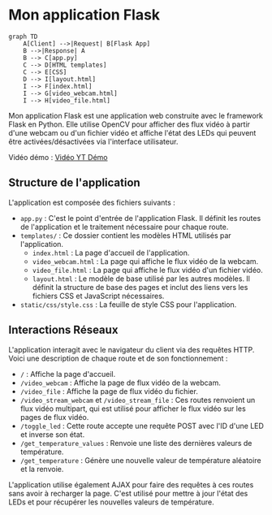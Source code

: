 # Mon application Flask

```mermaid
graph TD
    A[Client] -->|Request| B[Flask App]
    B -->|Response| A
    B --> C[app.py]
    C --> D[HTML templates]
    C --> E[CSS]
    D --> I[layout.html]
    I --> F[index.html]
    I --> G[video_webcam.html]
    I --> H[video_file.html]
```

Mon application Flask est une application web construite avec le framework Flask en Python. Elle utilise OpenCV pour afficher des flux vidéo à partir d'une webcam ou d'un fichier vidéo et affiche l'état des LEDs qui peuvent être activées/désactivées via l'interface utilisateur.

Vidéo démo : [Vidéo YT Démo](https://youtu.be/6myBoZKQD5I)

## Structure de l'application

L'application est composée des fichiers suivants :

- `app.py` : C'est le point d'entrée de l'application Flask. Il définit les routes de l'application et le traitement nécessaire pour chaque route.
- `templates/` : Ce dossier contient les modèles HTML utilisés par l'application.
  - `index.html` : La page d'accueil de l'application.
  - `video_webcam.html` : La page qui affiche le flux vidéo de la webcam.
  - `video_file.html` : La page qui affiche le flux vidéo d'un fichier vidéo.
  - `layout.html` : Le modèle de base utilisé par les autres modèles. Il définit la structure de base des pages et inclut des liens vers les fichiers CSS et JavaScript nécessaires.
- `static/css/style.css` : La feuille de style CSS pour l'application.

## Interactions Réseaux

L'application interagit avec le navigateur du client via des requêtes HTTP. Voici une description de chaque route et de son fonctionnement :

- `/` : Affiche la page d'accueil.
- `/video_webcam` : Affiche la page de flux vidéo de la webcam.
- `/video_file` : Affiche la page de flux vidéo du fichier.
- `/video_stream_webcam` et `/video_stream_file` : Ces routes renvoient un flux vidéo multipart, qui est utilisé pour afficher le flux vidéo sur les pages de flux vidéo.
- `/toggle_led` : Cette route accepte une requête POST avec l'ID d'une LED et inverse son état.
- `/get_temperature_values` : Renvoie une liste des dernières valeurs de température.
- `/get_temperature` : Génère une nouvelle valeur de température aléatoire et la renvoie.

L'application utilise également AJAX pour faire des requêtes à ces routes sans avoir à recharger la page. C'est utilisé pour mettre à jour l'état des LEDs et pour récupérer les nouvelles valeurs de température.
